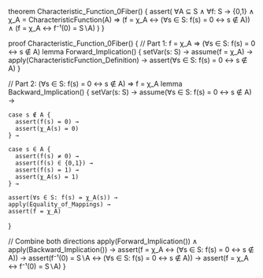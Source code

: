 theorem Characteristic_Function_0Fiber() {
  assert(
    ∀A ⊆ S ∧ ∀f: S → {0,1} ∧ χ_A = CharacteristicFunction(A) ⇒
    (f = χ_A ↔ (∀s ∈ S: f(s) = 0 ↔ s ∉ A)) ∧
    (f = χ_A ↔ f⁻¹(0) = S∖A)
  )
}

proof Characteristic_Function_0Fiber() {
  // Part 1: f = χ_A ⇒ (∀s ∈ S: f(s) = 0 ↔ s ∉ A)
  lemma Forward_Implication() {
    setVar(s: S) →
    assume(f = χ_A) →
    apply(CharacteristicFunction_Definition) →
    assert(∀s ∈ S: f(s) = 0 ↔ s ∉ A)
  }

  // Part 2: (∀s ∈ S: f(s) = 0 ↔ s ∉ A) ⇒ f = χ_A
  lemma Backward_Implication() {
    setVar(s: S) →
    assume(∀s ∈ S: f(s) = 0 ↔ s ∉ A) →
    
    case s ∉ A {
      assert(f(s) = 0) →
      assert(χ_A(s) = 0)
    } →
    
    case s ∈ A {
      assert(f(s) ≠ 0) →
      assert(f(s) ∈ {0,1}) →
      assert(f(s) = 1) →
      assert(χ_A(s) = 1)
    } →
    
    assert(∀s ∈ S: f(s) = χ_A(s)) →
    apply(Equality_of_Mappings) →
    assert(f = χ_A)
  }

  // Combine both directions
  apply(Forward_Implication()) ∧
  apply(Backward_Implication()) →
  assert(f = χ_A ↔ (∀s ∈ S: f(s) = 0 ↔ s ∉ A)) →
  assert(f⁻¹(0) = S∖A ↔ (∀s ∈ S: f(s) = 0 ↔ s ∉ A)) →
  assert(f = χ_A ↔ f⁻¹(0) = S∖A)
}